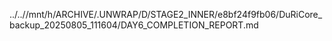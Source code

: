 ../..//mnt/h/ARCHIVE/.UNWRAP/D/STAGE2_INNER/e8bf24f9fb06/DuRiCore_backup_20250805_111604/DAY6_COMPLETION_REPORT.md